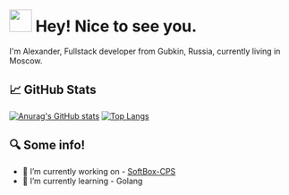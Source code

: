# <img src="https://camo.githubusercontent.com/d3359cb00ab0b5ed8f2e1fe3fceb4fbaf3b614340f8c0db99c17b9f50b351770/68747470733a2f2f656d6f6a69732e736c61636b6d6f6a69732e636f6d2f656d6f6a69732f696d616765732f313533313834393433302f343234362f626c6f622d73756e676c61737365732e6769663f31353331383439343330" width="40"> Hey! Nice to see you.

I'm Alexander, Fullstack developer from Gubkin, Russia, currently living in Moscow.

<!--
## :hammer: Things I work with

![](https://img.shields.io/badge/JavaScript-F7DF1E?style=flat-square&logo=JavaScript&logoColor=000000)
![](https://img.shields.io/badge/TypeScript-3178C6?style=flat-square&logo=TypeScript&logoColor=FFFFFF)
![](https://img.shields.io/badge/React.js-61DAFB?style=flat-square&logo=React&logoColor=000000)
![](https://img.shields.io/badge/HTML-E34F26?style=flat-square&logo=HTML5&logoColor=FFFFFF)
![](https://img.shields.io/badge/CSS-1572B6?style=flat-square&logo=CSS3&logoColor=FFFFFF)
![](https://img.shields.io/badge/Sass-CC6699?style=flat-square&logo=Sass&logoColor=FFFFFF)
![](https://img.shields.io/badge/C/C++-00599C?style=flat-square&logo=cplusplus&logoColor=FFFFFF)
![](https://img.shields.io/badge/Python-3776AB?style=flat-square&logo=python&logoColor=FFFFFF)
![](https://img.shields.io/badge/Csharp-239120?style=flat-square&logo=csharp&logoColor=FFFFFF)
![](https://img.shields.io/badge/PostgreSQL-4169E1?style=flat-square&logo=postgresql&logoColor=FFFFFF)
![](https://img.shields.io/badge/Node.js-339933?style=flat-square&logo=nodedotjs&logoColor=FFFFFF)

![](https://img.shields.io/badge/Git-F05032?style=flat-square&logo=git&logoColor=FFFFFF)
![](https://img.shields.io/badge/Npm-CB3837?style=flat-square&logo=npm&logoColor=FFFFFF)
![](https://img.shields.io/badge/Figma-F24E1E?style=flat-square&logo=figma&logoColor=FFFFFF)
![](https://img.shields.io/badge/PhotoShop-31A8FF?style=flat-square&logo=adobephotoshop&logoColor=FFFFFF)
-->

## :chart_with_upwards_trend: GitHub Stats

[![Anurag's GitHub stats](https://github-readme-stats.vercel.app/api?username=shlyapos&show_icons=true&theme=github_dark&hide_border=true)](https://github.com/anuraghazra/github-readme-stats)
[![Top Langs](https://github-readme-stats.vercel.app/api/top-langs/?username=shlyapos&layout=compact&theme=github_dark&hide_border=true)](https://github.com/anuraghazra/github-readme-stats)

## :mag: Some info!

- 🔭 I’m currently working on - [SoftBox-CPS](https://github.com/SoftBox-CPS/frontend) 
- 🌱 I’m currently learning - Golang
<!--- 🤔 I want to study in the foreseeable future - Kafka-->

<!--[![Spotify](https://spotify-github-readme.vercel.app/api/spotify)](https://open.spotify.com/collection/tracks)

![Profile views](https://gpvc.arturio.dev/shlyapos) 

**shlyapos/shlyapos** is a ✨ _special_ ✨ repository because its `README.md` (this file) appears on your GitHub profile.

Here are some ideas to get you started:

- 🔭 I’m currently working on ...
- 🌱 I’m currently learning ...
- 👯 I’m looking to collaborate on ...
- 🤔 I’m looking for help with ...
- 💬 Ask me about ...
- 📫 How to reach me: ...
- 😄 Pronouns: ...
- ⚡ Fun fact: ...
-->
